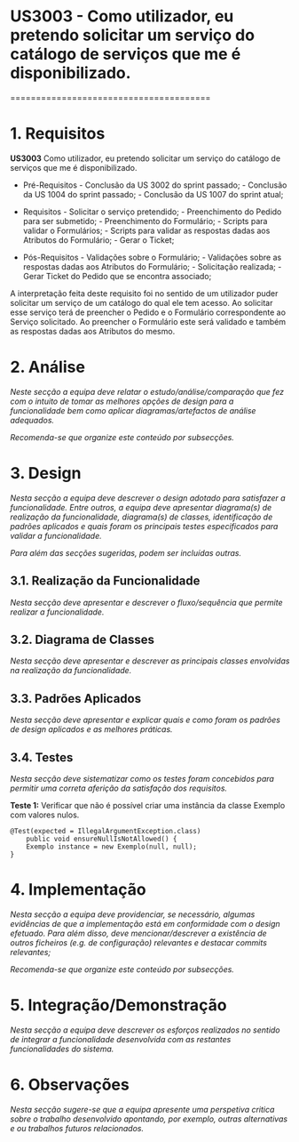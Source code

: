 # US3003 - Como utilizador, eu pretendo solicitar um serviço do catálogo de serviços que me é disponibilizado.
=======================================


# 1. Requisitos


**US3003** Como utilizador, eu pretendo solicitar um serviço do catálogo de serviços que me é disponibilizado.

- Pré-Requisitos
		- Conclusão da US 3002 do sprint passado;
		- Conclusão da US 1004 do sprint passado;
		- Conclusão da US 1007 do sprint atual;

- Requisitos
		- Solicitar o serviço pretendido;
		- Preenchimento do Pedido para ser submetido;
		- Preenchimento do Formulário;
		- Scripts para validar o Formulários;
		- Scripts para validar as respostas dadas aos Atributos do Formulário;
		- Gerar o Ticket;

- Pós-Requisitos
		- Validações sobre o Formulário;
		- Validações sobre as respostas dadas aos Atributos do Formulário;
		- Solicitação realizada;
		- Gerar Ticket do Pedido que se encontra associado;

A interpretação feita deste requisito foi no sentido de um utilizador puder solicitar um serviço de um catálogo do qual ele tem acesso. Ao solicitar esse serviço terá de preencher o Pedido e o Formulário correspondente ao Serviço solicitado. Ao preencher o Formulário este será validado e também as respostas dadas aos Atributos do mesmo.

# 2. Análise

*Neste secção a equipa deve relatar o estudo/análise/comparação que fez com o intuito de tomar as melhores opções de design para a funcionalidade bem como aplicar diagramas/artefactos de análise adequados.*

*Recomenda-se que organize este conteúdo por subsecções.*

# 3. Design

*Nesta secção a equipa deve descrever o design adotado para satisfazer a funcionalidade. Entre outros, a equipa deve apresentar diagrama(s) de realização da funcionalidade, diagrama(s) de classes, identificação de padrões aplicados e quais foram os principais testes especificados para validar a funcionalidade.*

*Para além das secções sugeridas, podem ser incluídas outras.*

## 3.1. Realização da Funcionalidade

*Nesta secção deve apresentar e descrever o fluxo/sequência que permite realizar a funcionalidade.*

## 3.2. Diagrama de Classes

*Nesta secção deve apresentar e descrever as principais classes envolvidas na realização da funcionalidade.*

## 3.3. Padrões Aplicados

*Nesta secção deve apresentar e explicar quais e como foram os padrões de design aplicados e as melhores práticas.*

## 3.4. Testes 
*Nesta secção deve sistematizar como os testes foram concebidos para permitir uma correta aferição da satisfação dos requisitos.*

**Teste 1:** Verificar que não é possível criar uma instância da classe Exemplo com valores nulos.

	@Test(expected = IllegalArgumentException.class)
		public void ensureNullIsNotAllowed() {
		Exemplo instance = new Exemplo(null, null);
	}

# 4. Implementação

*Nesta secção a equipa deve providenciar, se necessário, algumas evidências de que a implementação está em conformidade com o design efetuado. Para além disso, deve mencionar/descrever a existência de outros ficheiros (e.g. de configuração) relevantes e destacar commits relevantes;*

*Recomenda-se que organize este conteúdo por subsecções.*

# 5. Integração/Demonstração

*Nesta secção a equipa deve descrever os esforços realizados no sentido de integrar a funcionalidade desenvolvida com as restantes funcionalidades do sistema.*

# 6. Observações

*Nesta secção sugere-se que a equipa apresente uma perspetiva critica sobre o trabalho desenvolvido apontando, por exemplo, outras alternativas e ou trabalhos futuros relacionados.*




